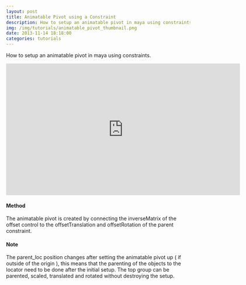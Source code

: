 ```yaml
---
layout: post
title: Animatable Pivot using a Constraint
description: How to setup an animatable pivot in maya using constraints.
img: /img/tutorials/animatable_pivot_thumbnail.png
date: 2013-11-14 18:18:00
categories: tutorials
---
```

How to setup an animatable pivot in maya using constraints.

<p align="center"><iframe src="https://player.vimeo.com/video/79443485?color=ff9933&title=0&byline=0&portrait=0" width="640" height="360" frameborder="0" webkitallowfullscreen mozallowfullscreen allowfullscreen></iframe></p>

<h4>Method</h4> 
<p class="justify">The animatable pivot is created by connecting the inverseMatrix of the offset control to the offsetTranslation and offsetRotation of the parent constraint.</p> 

<h4>Note</h4>
<p class="justify">The parent_loc position changes after setting the animatable pivot up ( if outside of the origin ), this means that the parenting of the objects to the locator need to be done after the initial setup. The top group can be parented, scaled, translated and rotated without destroying the setup.</p>